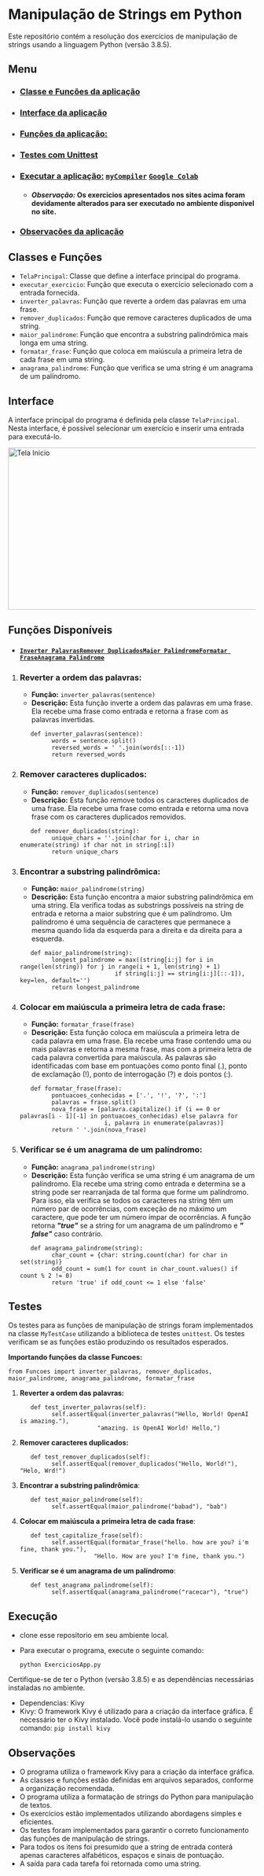 # Manipulação de Strings em Python

Este repositório contém a resolução dos exercícios de manipulação de strings usando a linguagem Python (versão 3.8.5).

## Menu

- ### [Classe e Funções da aplicação](#classes-e-funções)
- ### [Interface da aplicação](#interface)
- ### [Funções da aplicação:](#funções-disponíveis)
- ### [Testes com Unittest](#testes)
- ### [Executar a aplicação:](#execução) [`myCompiler`](https://www.mycompiler.io/view/LTQTMygLH8s) [`Google Colab`](https://colab.research.google.com/drive/1oQ5LlPIqKyOsuIxpS_pwFz0vTnjMr2TL?usp=sharing)
    * #### ***Observação:*** Os exercicios apresentados nos sites acima foram devidamente alterados para ser executado no ambiente disponivel no site.
- ### [Observações da aplicação](#observações)
   

## Classes e Funções

- `TelaPrincipal`: Classe que define a interface principal do programa.
- `executar_exercicio`: Função que executa o exercício selecionado com a entrada fornecida.
- `inverter_palavras`: Função que reverte a ordem das palavras em uma frase.
- `remover_duplicados`: Função que remove caracteres duplicados de uma string.
- `maior_palindrome`: Função que encontra a substring palindrômica mais longa em uma string.
- `formatar_frase`: Função que coloca em maiúscula a primeira letra de cada frase em uma string.
- `anagrama_palindrome`: Função que verifica se uma string é um anagrama de um palíndromo.

## Interface

A interface principal do programa é definida pela classe `TelaPrincipal`. Nesta interface, é possível selecionar um
exercício e inserir uma entrada para executá-lo.

<img src='/IMG/TelaInicio.png' alt="Tela Inicio" width="802" height="330" title="Tela">

## Funções Disponíveis
- #### [`Inverter Palavras`](#reverter-a-ordem-das-palavras)[`Remover Duplicados`](#remover-caracteres-duplicados)[`Maior Palindrome`](#encontrar-a-substring-palindrômica)[`Formatar Frase`](#colocar-em-maiúscula-a-primeira-letra-de-cada-frase)[`Anagrama Palindrome`](#verificar-se-é-um-anagrama-de-um-palíndromo)

1. ### **Reverter a ordem das palavras**:
    - **Função:** `inverter_palavras(sentence)`
    - **Descrição:** Esta função inverte a ordem das palavras em uma frase. Ela recebe uma frase como entrada e retorna
      a frase com as palavras invertidas.
   ```
      def inverter_palavras(sentence):
            words = sentence.split()
            reversed_words = ' '.join(words[::-1])
            return reversed_words
   ```

2. ### **Remover caracteres duplicados**:
    - **Função:** `remover_duplicados(sentence)`
    - **Descrição:** Esta função remove todos os caracteres duplicados de uma frase. Ela recebe uma frase como entrada
      e retorna uma nova frase com os caracteres duplicados removidos.
   ```
      def remover_duplicados(string):
            unique_chars = ''.join(char for i, char in enumerate(string) if char not in string[:i])
            return unique_chars
   ```

3. ### **Encontrar a substring palindrômica**:
    - **Função:** `maior_palindrome(string)`
    - **Descrição:** Esta função encontra a maior substring palindrômica em uma string. Ela verifica todas as substrings
      possíveis na string de entrada e retorna a maior substring que é um palíndromo. Um palíndromo é uma sequência de
      caracteres que permanece a mesma quando lida da esquerda para a direita e da direita para a esquerda.
   ```
      def maior_palindrome(string):
            longest_palindrome = max((string[i:j] for i in range(len(string)) for j in range(i + 1, len(string) + 1)
                              if string[i:j] == string[i:j][::-1]), key=len, default='')
            return longest_palindrome
   ```

4. ### **Colocar em maiúscula a primeira letra de cada frase**:
    - **Função:** `formatar_frase(frase)`
    - **Descrição:** Esta função coloca em maiúscula a primeira letra de cada palavra em uma frase. Ela recebe uma frase
      contendo uma ou mais palavras e retorna a mesma frase, mas com a primeira letra de cada palavra convertida para
      maiúscula. As palavras são identificadas com base em pontuações como ponto final (.), ponto de exclamação (!),
      ponto
      de interrogação (?) e dois pontos (:).
   ```
      def formatar_frase(frase):
            pontuacoes_conhecidas = ['.', '!', '?', ':']
            palavras = frase.split()
            nova_frase = [palavra.capitalize() if (i == 0 or palavras[i - 1][-1] in pontuacoes_conhecidas) else palavra for
                           i, palavra in enumerate(palavras)]
            return ' '.join(nova_frase)
   ```

5. ### **Verificar se é um anagrama de um palíndromo**:
    - **Função:** `anagrama_palindrome(string)`
    - **Descrição:** Esta função verifica se uma string é um anagrama de um palíndromo. Ela recebe uma string como
      entrada e determina se a string pode ser rearranjada de tal forma que forme um palíndromo. Para isso, ela verifica
      se todos os caracteres na string têm um número par de ocorrências, com exceção de no máximo um caractere, que pode
      ter um número ímpar de ocorrências. A função retorna ***"true"*** se a string for um anagrama de um palíndromo e
      ***"
      false"*** caso contrário.
   ```
      def anagrama_palindrome(string):
            char_count = {char: string.count(char) for char in set(string)}
            odd_count = sum(1 for count in char_count.values() if count % 2 != 0)
            return 'true' if odd_count <= 1 else 'false'
   ```

## Testes

Os testes para as funções de manipulação de strings foram implementados na classe `MyTestCase` utilizando a biblioteca
de testes `unittest`. Os testes verificam se as funções estão produzindo os resultados esperados.

**Importando funções da classe Funcoes:**

   ```
   from Funcoes import inverter_palavras, remover_duplicados, maior_palindrome, anagrama_palindrome, formatar_frase
   ```

1. **Reverter a ordem das palavras:**
   ```
      def test_inverter_palavras(self):
            self.assertEqual(inverter_palavras("Hello, World! OpenAI is amazing."),
                         "amazing. is OpenAI World! Hello,")
   ```

2. **Remover caracteres duplicados:**
   ```
      def test_remover_duplicados(self):
            self.assertEqual(remover_duplicados("Hello, World!"), "Helo, Wrd!")
   ```

3. **Encontrar a substring palindrômica**:
   ```
      def test_maior_palindrome(self):
            self.assertEqual(maior_palindrome("babad"), "bab")
   ```

4. **Colocar em maiúscula a primeira letra de cada frase**:
   ```
      def test_capitalize_frase(self):
            self.assertEqual(formatar_frase("hello. how are you? i'm fine, thank you."),
                        "Hello. How are you? I'm fine, thank you.")
   ```

5. **Verificar se é um anagrama de um palíndromo**:
   ```
      def test_anagrama_palindrome(self):
            self.assertEqual(anagrama_palindrome("racecar"), "true")
   ```

## Execução

- clone esse repositorio em seu ambiente local.
- Para executar o programa, execute o seguinte comando:
      
   ```shell
   python ExerciciosApp.py
   ```

Certifique-se de ter o Python (versão 3.8.5) e as dependências necessárias instaladas no ambiente.

- Dependencias: Kivy
- Kivy: O framework Kivy é utilizado para a criação da interface gráfica. É necessário ter o Kivy instalado. Você pode
  instalá-lo usando o seguinte comando: `pip install kivy`

## Observações

- O programa utiliza o framework Kivy para a criação da interface gráfica.
- As classes e funções estão definidas em arquivos separados, conforme a organização recomendada.
- O programa utiliza a formatação de strings do Python para manipulação de textos.
- Os exercícios estão implementados utilizando abordagens simples e eficientes.
- Os testes foram implementados para garantir o correto funcionamento das funções de manipulação de strings.
- Para todos os itens foi presumido que a string de entrada conterá apenas caracteres alfabéticos, espaços e sinais de
  pontuação.
- A saída para cada tarefa foi retornada como uma string.